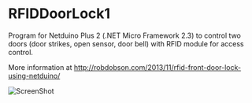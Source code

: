 RFIDDoorLock1
=============

Program for Netduino Plus 2 (.NET Micro Framework 2.3) to control two doors (door strikes, open sensor, door bell) with RFID module for access control.

More information at http://robdobson.com/2013/11/rfid-front-door-lock-using-netduino/

![ScreenShot](https://raw.github.com/robdobsn/RFIDDoorLock1/master/screenshots/latest.jpg)
